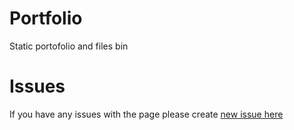 # Portfolio
Static portofolio and files bin

# Issues
If you have any issues with the page please create [new issue here](https://github.com/igorkowalczyk/igorkowalczyk.github.io/issues)
